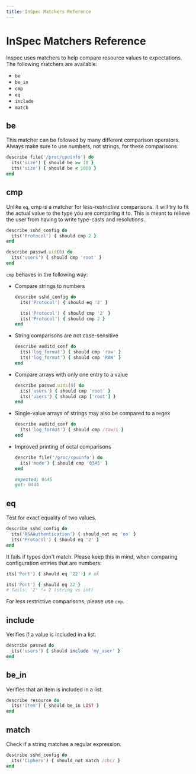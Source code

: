 ```yaml
---
title: InSpec Matchers Reference
---
```


# InSpec Matchers Reference

Inspec uses matchers to help compare resource values to expectations.
The following matchers are available:

* `be`
* `be_in`
* `cmp`
* `eq`
* `include`
* `match`

## be

This matcher can be followed by many different comparison operators.
Always make sure to use numbers, not strings, for these comparisons.

```ruby
describe file('/proc/cpuinfo') do
  its('size') { should be >= 10 }
  its('size') { should be < 1000 }
end
```

## cmp

Unlike `eq`, cmp is a matcher for less-restrictive comparisons. It will
try to fit the actual value to the type you are comparing it to. This is
meant to relieve the user from having to write type-casts and
resolutions.

```ruby
describe sshd_config do
  its('Protocol') { should cmp 2 }
end

describe passwd.uid(0) do
  its('users') { should cmp 'root' }
end
```

`cmp` behaves in the following way:

* Compare strings to numbers

    ```ruby
    describe sshd_config do
      its('Protocol') { should eq '2' }

      its('Protocol') { should cmp '2' }
      its('Protocol') { should cmp 2 }
    end
    ```

* String comparisons are not case-sensitive

    ```ruby
    describe auditd_conf do
      its('log_format') { should cmp 'raw' }
      its('log_format') { should cmp 'RAW' }
    end
    ```

* Compare arrays with only one entry to a value

    ```ruby
    describe passwd.uids(0) do
      its('users') { should cmp 'root' }
      its('users') { should cmp ['root'] }
    end
    ```

* Single-value arrays of strings may also be compared to a regex

    ```ruby
    describe auditd_conf do
      its('log_format') { should cmp /raw/i }
    end
    ```

* Improved printing of octal comparisons

    ```ruby
    describe file('/proc/cpuinfo') do
      its('mode') { should cmp '0345' }
    end

    expected: 0345
    got: 0444
    ```

## eq

Test for exact equality of two values.

```ruby
describe sshd_config do
  its('RSAAuthentication') { should_not eq 'no' }
  its('Protocol') { should eq '2' }
end
```

It fails if types don't match. Please keep this in mind, when comparing
configuration entries that are numbers:

```ruby
its('Port') { should eq '22' } # ok

its('Port') { should eq 22 }
# fails: '2' != 2 (string vs int)
```

For less restrictive comparisons, please use `cmp`.

## include

Verifies if a value is included in a list.

```ruby
describe passwd do
  its('users') { should include 'my_user' }
end
```

## be_in

Verifies that an item is included in a list.

```ruby
describe resource do
  its('item') { should be_in LIST }
end
```

## match

Check if a string matches a regular expression.

```ruby
describe sshd_config do
  its('Ciphers') { should_not match /cbc/ }
end
```
